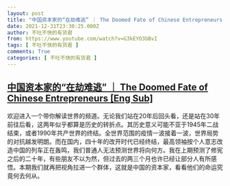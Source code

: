 ```yaml
---
layout: post
title: "中国资本家的“在劫难逃” ｜ The Doomed Fate of Chinese Entrepreneurs [Eng Sub]"
date: 2021-12-31T23:30:25.000Z
author: 不吐不快的有货君
from: https://www.youtube.com/watch?v=G3kEYO3bBvI
tags: [ 不吐不快的有货君 ]
comments: True
categories: [ 不吐不快的有货君 ]
---
```

<!--1640993425000-->
[中国资本家的“在劫难逃” ｜ The Doomed Fate of Chinese Entrepreneurs [Eng Sub]](https://www.youtube.com/watch?v=G3kEYO3bBvI)
------

<div>
欢迎进入一个带你解读世界的频道。无论我们站在20年后回头看，还是站在30年前往后看，这两年似乎都算是历史的转折点。其历史意义可能不亚于1945年二战结束，或者1990年共产世界的终结。全世界范围的疫情一波接着一波，世界局势的对抗越发明朗。而在国内，四十年的改开时代已经终结，最高领袖按个人意志改造中国的列车正在轰鸣，我们普通人无法预测世界将向何方。我在上期预测了修宪之后的二十年，有些朋友不以为然，但过去的两三个月也许已经让部分人有所感悟。本期我们就再把视角拉进一个群体，这就是中国的资本家，看看他们的命运究竟何去何从。
</div>
